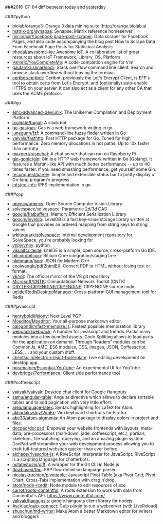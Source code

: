 ###2016-07-04
diff between today and yesterday

####python
* [biolab/orange3](https://github.com/biolab/orange3): Orange 3 data mining suite: http://orange.biolab.si
* [matrix-org/synapse](https://github.com/matrix-org/synapse): Synapse: Matrix reference homeserver
* [minimaxir/facebook-page-post-scraper](https://github.com/minimaxir/facebook-page-post-scraper): Data scraper for Facebook Pages, and also code accompanying the blog post How to Scrape Data From Facebook Page Posts for Statistical Analysis
* [phodal/awesome-iot](https://github.com/phodal/awesome-iot): Awesome IoT. A collaborative list of great resources about IoT Framework, Library, OS, Platform
* [Valloric/YouCompleteMe](https://github.com/Valloric/YouCompleteMe): A code-completion engine for Vim
* [gautamkrishnar/socli](https://github.com/gautamkrishnar/socli): Stack overflow command line client. Search and browse stack overflow without leaving the terminal.
* [certbot/certbot](https://github.com/certbot/certbot): Certbot, previously the Let's Encrypt Client, is EFF's tool to obtain certs from Let's Encrypt, and (optionally) auto-enable HTTPS on your server. It can also act as a client for any other CA that uses the ACME protocol.

####go
* [emc-advanced-dev/unik](https://github.com/emc-advanced-dev/unik): The Unikernel Compilation and Deployment Platform
* [tcolgate/hugot](https://github.com/tcolgate/hugot): A slack bot
* [go-gas/gas](https://github.com/go-gas/gas): Gas is a web framework writing in go
* [junegunn/fzf](https://github.com/junegunn/fzf):  A command-line fuzzy finder written in Go
* [valyala/fasthttp](https://github.com/valyala/fasthttp): Fast HTTP package for Go. Tuned for high performance. Zero memory allocations in hot paths. Up to 10x faster than net/http
* [maxpert/raspchat](https://github.com/maxpert/raspchat): A chat server that can run on Raspberry Pi
* [gin-gonic/gin](https://github.com/gin-gonic/gin): Gin is a HTTP web framework written in Go (Golang). It features a Martini-like API with much better performance -- up to 40 times faster. If you need smashing performance, get yourself some Gin.
* [reconquest/barely](https://github.com/reconquest/barely): Simple and extensible status bar to pretty display of Go-lang program's progress
* [ipfs/go-ipfs](https://github.com/ipfs/go-ipfs): IPFS implementation in go

####cpp
* [opencv/opencv](https://github.com/opencv/opencv): Open Source Computer Vision Library
* [solvespace/solvespace](https://github.com/solvespace/solvespace): Parametric 2d/3d CAD
* [google/flatbuffers](https://github.com/google/flatbuffers): Memory Efficient Serialization Library
* [google/leveldb](https://github.com/google/leveldb): LevelDB is a fast key-value storage library written at Google that provides an ordered mapping from string keys to string values.
* [whitequark/solvespace](https://github.com/whitequark/solvespace): Internal development repository for SolveSpace; you're probably looking for
* [vnpy/vnpy](https://github.com/vnpy/vnpy): python
* [visualfc/liteide](https://github.com/visualfc/liteide): LiteIDE is a simple, open source, cross-platform Go IDE.
* [bitcoin/bitcoin](https://github.com/bitcoin/bitcoin): Bitcoin Core integration/staging tree
* [nlohmann/json](https://github.com/nlohmann/json): JSON for Modern C++
* [coolwanglu/pdf2htmlEX](https://github.com/coolwanglu/pdf2htmlEX): Convert PDF to HTML without losing text or format.
* [v8/v8](https://github.com/v8/v8): The official mirror of the V8 git repository
* [Microsoft/CNTK](https://github.com/Microsoft/CNTK): Computational Network Toolkit (CNTK)
* [CRYTEK-CRYENGINE/CRYENGINE](https://github.com/CRYTEK-CRYENGINE/CRYENGINE): CRYENGINE source code.
* [uglide/RedisDesktopManager](https://github.com/uglide/RedisDesktopManager):  Cross-platform GUI management tool for Redis

####javascript
* [henryboldi/felony](https://github.com/henryboldi/felony):  Next Level PGP
* [Moeditor/Moeditor](https://github.com/Moeditor/Moeditor): Your all-purpose markdown editor.
* [caiogondim/fast-memoize.js](https://github.com/caiogondim/fast-memoize.js):  Fastest possible memoization library
* [webpack/webpack](https://github.com/webpack/webpack): A bundler for javascript and friends. Packs many modules into a few bundled assets. Code Splitting allows to load parts for the application on demand. Through "loaders" modules can be CommonJs, AMD, ES6 modules, CSS, Images, JSON, Coffeescript, LESS, ... and your custom stuff.
* [chentsulin/electron-react-boilerplate](https://github.com/chentsulin/electron-react-boilerplate): Live editing development on desktop app
* [boramalper/Essential-YouTube](https://github.com/boramalper/Essential-YouTube): An experimental UI for YouTube.
* [devbridge/Performance](https://github.com/devbridge/Performance): Client side performance tool

####coffeescript
* [yakyak/yakyak](https://github.com/yakyak/yakyak): Desktop chat client for Google Hangouts
* [samu/angular-table](https://github.com/samu/angular-table): Angular directive which allows to declare sortable tables and to add pagination with very little effort.
* [area/language-latex](https://github.com/area/language-latex): Syntax highlighting for LaTeX for Atom.
* [akhodakivskiy/VimFx](https://github.com/akhodakivskiy/VimFx): Vim keyboard shortcuts for Firefox
* [abe33/atom-pigments](https://github.com/abe33/atom-pigments): An Atom package to display colors in project and files.
* [docpad/docpad](https://github.com/docpad/docpad): Empower your website frontends with layouts, meta-data, pre-processors (markdown, jade, coffeescript, etc.), partials, skeletons, file watching, querying, and an amazing plugin system. DocPad will streamline your web development process allowing you to craft full-featured websites quicker than ever before.
* [aichaos/rivescript-js](https://github.com/aichaos/rivescript-js): A RiveScript interpreter for JavaScript. RiveScript is a scripting language for chatterbots.
* [notatestuser/gift](https://github.com/notatestuser/gift): A wrapper for the Git CLI in Node.js
* [flowbased/fbp](https://github.com/flowbased/fbp): FBP flow definition language parser
* [nicolaskruchten/pivottable](https://github.com/nicolaskruchten/pivottable): Javascript Pivot Table (aka Pivot Grid, Pivot Chart, Cross-Tab) implementation with drag'n'drop.
* [atom/node-rcedit](https://github.com/atom/node-rcedit): Node module to edit resources of exe
* [carrot/roots-contentful](https://github.com/carrot/roots-contentful): A roots extension to work with data from Contentful's API. https://www.contentful.com/
* [yakyak/hangupsjs](https://github.com/yakyak/hangupsjs): google hangouts client library for nodejs
* [AveVlad/gulp-connect](https://github.com/AveVlad/gulp-connect): Gulp plugin to run a webserver (with LiveReload)
* [zhuochun/md-writer](https://github.com/zhuochun/md-writer): Make Atom a better Markdown editor for writers and bloggers
